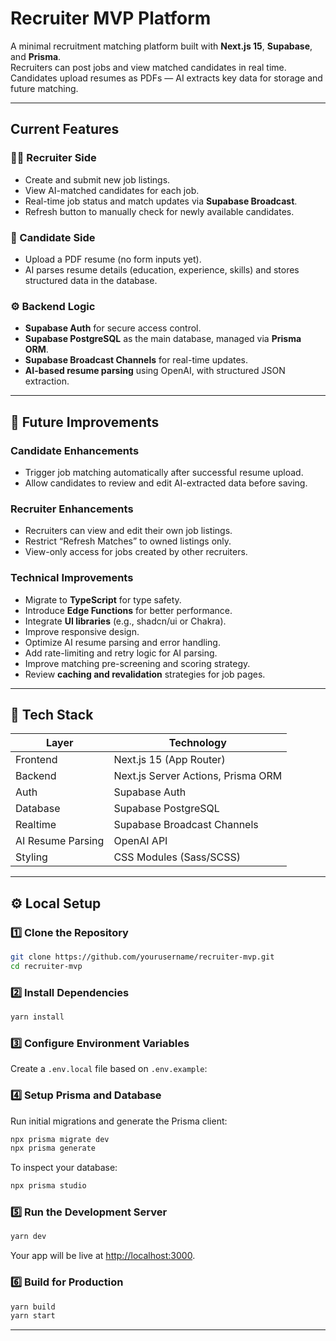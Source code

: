 # Recruiter MVP Platform

A minimal recruitment matching platform built with **Next.js 15**, **Supabase**, and **Prisma**.  
Recruiters can post jobs and view matched candidates in real time.  
Candidates upload resumes as PDFs — AI extracts key data for storage and future matching.

---

## Current Features

### 👩‍💼 Recruiter Side

- Create and submit new job listings.
- View AI-matched candidates for each job.
- Real-time job status and match updates via **Supabase Broadcast**.
- Refresh button to manually check for newly available candidates.

### 🧾 Candidate Side

- Upload a PDF resume (no form inputs yet).
- AI parses resume details (education, experience, skills) and stores structured data in the database.

### ⚙️ Backend Logic

- **Supabase Auth** for secure access control.
- **Supabase PostgreSQL** as the main database, managed via **Prisma ORM**.
- **Supabase Broadcast Channels** for real-time updates.
- **AI-based resume parsing** using OpenAI, with structured JSON extraction.

---

## 🧩 Future Improvements

### Candidate Enhancements

- Trigger job matching automatically after successful resume upload.
- Allow candidates to review and edit AI-extracted data before saving.

### Recruiter Enhancements

- Recruiters can view and edit their own job listings.
- Restrict “Refresh Matches” to owned listings only.
- View-only access for jobs created by other recruiters.

### Technical Improvements

- Migrate to **TypeScript** for type safety.
- Introduce **Edge Functions** for better performance.
- Integrate **UI libraries** (e.g., shadcn/ui or Chakra).
- Improve responsive design.
- Optimize AI resume parsing and error handling.
- Add rate-limiting and retry logic for AI parsing.
- Improve matching pre-screening and scoring strategy.
- Review **caching and revalidation** strategies for job pages.

---

## 🧰 Tech Stack

| Layer             | Technology                         |
| ----------------- | ---------------------------------- |
| Frontend          | Next.js 15 (App Router)            |
| Backend           | Next.js Server Actions, Prisma ORM |
| Auth              | Supabase Auth                      |
| Database          | Supabase PostgreSQL                |
| Realtime          | Supabase Broadcast Channels        |
| AI Resume Parsing | OpenAI API                         |
| Styling           | CSS Modules (Sass/SCSS)            |

---

## ⚙️ Local Setup

### 1️⃣ Clone the Repository

```bash
git clone https://github.com/yourusername/recruiter-mvp.git
cd recruiter-mvp
```

### 2️⃣ Install Dependencies

```bash
yarn install
```

### 3️⃣ Configure Environment Variables

Create a `.env.local` file based on `.env.example`:

### 4️⃣ Setup Prisma and Database

Run initial migrations and generate the Prisma client:

```bash
npx prisma migrate dev
npx prisma generate
```

To inspect your database:

```bash
npx prisma studio
```

### 5️⃣ Run the Development Server

```bash
yarn dev
```

Your app will be live at [http://localhost:3000](http://localhost:3000).

### 6️⃣ Build for Production

```bash
yarn build
yarn start
```

---
